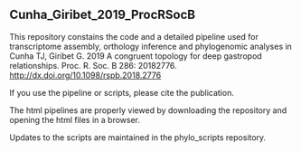 ## Cunha_Giribet_2019_ProcRSocB

This repository constains the code and a detailed pipeline used for transcriptome assembly, orthology inference and phylogenomic analyses in Cunha TJ, Giribet G. 2019 A congruent topology for deep gastropod relationships. Proc. R. Soc. B 286: 20182776. http://dx.doi.org/10.1098/rspb.2018.2776

If you use the pipeline or scripts, please cite the publication.

The html pipelines are properly viewed by downloading the repository and opening the html files in a browser.

Updates to the scripts are maintained in the phylo_scripts repository.
